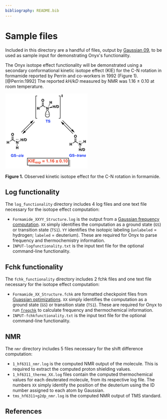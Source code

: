 ```yaml
---
bibliography: README.bib
---
```

# Sample files
Included in this directory are a handful of files, output by [Gaussian 09](http://gaussian.com/), to be used as sample input for demonstrating Onyx's functionality.

The Onyx isotope effect functionality will be demonstrated using a secondary conformational kinetic isotope effect (KIE) for the C-N rotation in formamide reported by Perrin and co-workers in 1992 (Figure 1).[@Perrin:1992] The reported *kH/kD* measured by NMR was 1.16 ± 0.10 at room temperature.

![Figure](example_intro.png)

__Figure 1.__ Observed kinetic isotope effect for the C-N rotation in formamide.

## Log functionality
The `log_functionality` directory includes 4 log files and one text file necessary for the isotope effect computation:
- `Formamide_XXYY_Structure.log` is the output from a [Gaussian frequency computation](http://gaussian.com/freq/). `XX` simply identifies the computation as a ground state (`GS`) or transition state (`TS1`). `YY` identifies the isotopic labeling (`unlabeled` = hydrogen; `labeled` = deuterium). These are required for Onyx to parse frequency and thermochemistry information.
- `INPUT-logfunctionality.txt` is the input text file for the optional command-line functionality.

## Fchk functionality
The `fchk_functionality` directory includes 2 fchk files and one text file necessary for the isotope effect computation:
- `Formamide_XX_Structure.fchk` are formatted checkpoint files from [Guassian optimizations](http://gaussian.com/opt/). `XX` simply identifies the computation as a ground state (`GS`) or transition state (`TS1`). These are required for Onyx to run [`freqchk`](http://gaussian.com/freqchk/) to calculate frequency and thermochemical information.
- `INPUT-fchkfunctionality.txt` is the input text file for the optional command-line functionality.

## NMR
The `nmr` directory includes 5 files necessary for the shift difference computation:
- `1_hf6311_nmr.log` is the computed NMR output of the molecule. This is required to extract the computed proton shielding values.
- `1_hf6311_thermo_XX.log` files contain the computed thermochemical values for each deuterated molecule, from its respective log file. The numbers `XX` simply identify the position of the deuterium using the ID number assigned to each atom by Gaussian.
- `tms_hf6311+g2dp_nmr.log` is the computed NMR output of TMS standard.

## References
